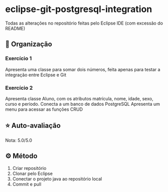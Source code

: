# eclipse-git-postgresql-integration
Todas as alterações no repositório feitas pelo Eclipse IDE (com excessão do README)

## 📖 Organização
### Exercício 1
Apresenta uma classe para somar dois números, feita apenas para testar a integração entre Eclipse e Git

### Exercício 2
Apresenta classe Aluno, com os atributos matrícula, nome, idade, sexo, curso e período.
Conecta a um banco de dados PostgreSQL
Apresenta um menu para acessar as funções CRUD

## ⭐ Auto-avaliação
Nota: 5.0/5.0

## ⚙️ Método
1. Criar repositório
2. Clonar pelo Eclipse
3. Conectar o projeto java ao repositório local
4. Commit e pull
